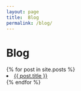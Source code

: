 ```yaml
---
layout: page
title:  Blog
permalink: /blog/
---
```


# Blog

<div>
    {% for post in site.posts %}
      <li>
	  <a href="{{ post.url }}">{{ post.title }}</a>
      </li>
    {% endfor %}
</div>
